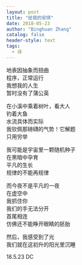 ```yaml
---
layout: post
title: "给我的安琪"
date: 2018-05-23
author: "Binghuan Zhang"
catalog: false
header-style: text
tags:
  - 诗
---
```


地表因抽象而扭曲  
程序，正常运行  
我想我的人生  
暂时没有了蒲公英

在小溪中乘着树叶，看大人  
钓着大鱼  
水流具体而实际  
我钦佩那磅礴的气势！它解题  
只用穷举

我可能是宇宙里一颗随机种子  
在黑暗中孕育  
平凡的生长  
规律的不能再规律

而今夜不是平凡的一夜  
在虚空中  
我抓住你  
我们的手无法分开  
首尾相连  
仿佛还不能睁开眼睛的胚胎  

然后，我感受到了光  
我们就在这初升的阳光里沉睡

18.5.23 DC